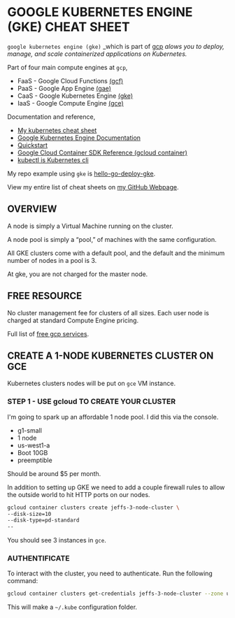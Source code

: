 # GOOGLE KUBERNETES ENGINE (GKE) CHEAT SHEET

`google kubernetes engine (gke)` _which is part of
[gcp](https://github.com/JeffDeCola/my-cheat-sheets/tree/master/software/service-architectures/infrastructure-as-a-service/cloud-services/google-cloud-platform-cheat-sheet)
_alows you to deploy, manage, and scale containerized applications on Kubernetes._

Part of four main compute engines at `gcp`,

* FaaS - Google Cloud Functions
  [(gcf)](https://github.com/JeffDeCola/my-cheat-sheets/tree/master/software/service-architectures/function-as-a-service/google-cloud-functions-cheat-sheet)
* PaaS - Google App Engine
  [(gae)](https://github.com/JeffDeCola/my-cheat-sheets/tree/master/software/service-architectures/platform-as-a-service/google-app-engine-cheat-sheet)
* CaaS - Google Kubernetes Engine
  [(gke)](https://github.com/JeffDeCola/my-cheat-sheets/tree/master/software/service-architectures/containers-as-a-service/google-kubernetes-engine-cheat-sheet)
* IaaS - Google Compute Engine
  [(gce)](https://github.com/JeffDeCola/my-cheat-sheets/tree/master/software/service-architectures/infrastructure-as-a-service/compute/google-compute-engine-cheat-sheet)

Documentation and reference,

* [My kubernetes cheat sheet](https://github.com/JeffDeCola/my-cheat-sheets/tree/master/software/operations-tools/orchestration/cluster-managers-resource-management-scheduling/kubernetes-cheat-sheet)
* [Google Kubernetes Engine Documentation](https://cloud.google.com/kubernetes-engine/docs/)
* [Quickstart](https://cloud.google.com/kubernetes-engine/docs/quickstart)
* [Google Cloud Container SDK Reference (gcloud container)](https://cloud.google.com/sdk/gcloud/reference/container/)
* [kubectl is Kubernetes cli](https://kubernetes.io/docs/reference/kubectl/overview/)

My repo example using `gke` is
[hello-go-deploy-gke](https://github.com/JeffDeCola/hello-go-deploy-gke).

View my entire list of cheat sheets on
[my GitHub Webpage](https://jeffdecola.github.io/my-cheat-sheets/).

## OVERVIEW

A node is simply a Virtual Machine running on the cluster.

A node pool is simply a “pool,” of machines with the same configuration.

All GKE clusters come with a default pool, and the default and
the minimum number of nodes in a pool is 3.

At gke, you are not charged for the master node.

## FREE RESOURCE

No cluster management fee for clusters of all sizes. Each user node is charged at
standard Compute Engine pricing.

Full list of [free gcp services](https://cloud.google.com/free/docs/gcp-free-tier).

## CREATE A 1-NODE KUBERNETES CLUSTER ON GCE

Kubernetes clusters nodes will be put on `gce` VM instance.

### STEP 1 - USE gcloud TO CREATE YOUR CLUSTER

I'm going to spark up an affordable 1 node pool.
I did this via the console.

* g1-small
* 1 node
* us-west1-a
* Boot 10GB
* preemptible

Should be around $5 per month.

In addition to setting up GKE we need to add a couple firewall rules to
allow the outside world to hit HTTP ports on our nodes.

```bash
gcloud container clusters create jeffs-3-node-cluster \
--disk-size=10
--disk-type=pd-standard
--
```

You should see 3 instances in `gce`.

### AUTHENTIFICATE 

To interact with the cluster, you need to authenticate. Run the following command:

```bash
gcloud container clusters get-credentials jeffs-3-node-cluster --zone us-west1-a --project jeffs-project-174816
```

This will make a `~/.kube` configuration folder.





